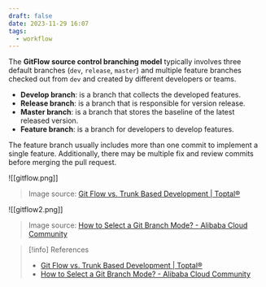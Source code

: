 ```yaml
---
draft: false
date: 2023-11-29 16:07
tags:
  - workflow
---
```


The **GitFlow source control branching model** typically involves three default branches (`dev`, `release`, `master`) and multiple feature branches checked out from `dev` and created by different developers or teams.

- **Develop branch**: is a branch that collects the developed features.
- **Release branch**: is a branch that is responsible for version release.
- **Master branch**: is a branch that stores the baseline of the latest released version.
- **Feature branch**: is a branch for developers to develop features.

The feature branch usually includes more than one commit to implement a single feature. Additionally, there may be multiple fix and review commits before merging the pull request.

![[gitflow.png]]
> Image source: [Git Flow vs. Trunk Based Development | Toptal®](https://www.toptal.com/software/trunk-based-development-git-flow)

![[gitflow2.png]]
> Image source: [How to Select a Git Branch Mode? - Alibaba Cloud Community](https://www.alibabacloud.com/blog/how-to-select-a-git-branch-mode_597255)



> [!info] References
> - [Git Flow vs. Trunk Based Development | Toptal®](https://www.toptal.com/software/trunk-based-development-git-flow)
> - [How to Select a Git Branch Mode? - Alibaba Cloud Community](https://www.alibabacloud.com/blog/how-to-select-a-git-branch-mode_597255)
